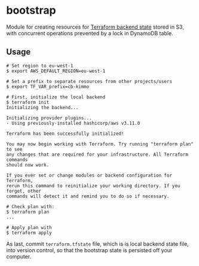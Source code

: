 # bootstrap

Module for creating resources for [Terraform backend state](https://www.terraform.io/docs/backends/index.html) stored in S3, with concurrent operations prevented by a lock in DynamoDB table.

## Usage

    # Set region to eu-west-1
    $ export AWS_DEFAULT_REGION=eu-west-1

    # Set a prefix to separate resources from other projects/users
    $ export TF_VAR_prefix=cb-kimmo

    # First, initialize the local backend
    $ terraform init
    Initializing the backend...

    Initializing provider plugins...
    - Using previously-installed hashicorp/aws v3.11.0

    Terraform has been successfully initialized!

    You may now begin working with Terraform. Try running "terraform plan" to see
    any changes that are required for your infrastructure. All Terraform commands
    should now work.

    If you ever set or change modules or backend configuration for Terraform,
    rerun this command to reinitialize your working directory. If you forget, other
    commands will detect it and remind you to do so if necessary.

    # Check plan with:
    $ terraform plan
    ...

    # Apply plan with
    $ terraform apply

As last, commit `terraform.tfstate` file, which is is local backend state file, into version control, so that the bootstrap state is persisted off your computer.
